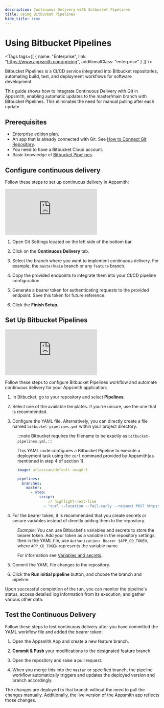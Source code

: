```yaml
---
description: Continuous Delivery with Bitbucket Pipelines
title: Using Bitbucket Pipelines
hide_title: true
---
```


<!-- vale off -->

<div className="tag-wrapper">
 <h1>Using Bitbucket Pipelines</h1>

<Tags
tags={[
{ name: "Enterprise", link: "https://www.appsmith.com/pricing", additionalClass: "enterprise" }
]}
/>

</div>

<!-- vale on -->

Bitbucket Pipelines is a CI/CD service integrated into Bitbucket repositories, automating build, test, and deployment workflows for software development.

This guide shows how to integrate Continuous Delivery with Git in Appsmith, enabling automatic updates to the master/main branch with Bitbucket Pipelines. This eliminates the need for manual pulling after each update.

## Prerequisites

* [Enterprise edition plan](https://www.appsmith.com/pricing).
* An app that is already connected with Git. See [How to Connect Git Repository](/advanced-concepts/version-control-with-git/connecting-to-git-repository).
* You need to have a Bitbucket Cloud account.
* Basic knowledge of [Bitbucket Pipelines](https://support.atlassian.com/bitbucket-cloud/docs/get-started-with-bitbucket-pipelines/).

## Configure continuous delivery

Follow these steps to set up continuous delivery in Appsmith:


<div style={{ position: "relative", paddingBottom: "calc(50.520833333333336% + 41px)", height: "0", width: "100%" }}>
  <iframe src="https://demo.arcade.software/qyXQyJVooFHKHPPyqfvU?embed" frameborder="0" loading="lazy" webkitallowfullscreen mozallowfullscreen allowfullscreen style={{ position: "absolute", top: "0", left: "0", width: "100%", height: "100%", colorScheme: "light" }} title="Appsmith | Connect Data">
  </iframe>
</div>


1. Open Git Settings located on the left side of the bottom bar.

2. Click on the **Continuous Delivery** tab.

3. Select the branch where you want to implement continuous delivery. For example, the `master`/`main` branch or any `feature` branch.

4. Copy the provided endpoints to integrate them into your CI/CD pipeline configuration. 

5. Generate a bearer token for authenticating requests to the provided endpoint. Save this token for future reference.

6. Click the **Finish Setup**.


## Set Up Bitbucket Pipelines

<div style={{ position: "relative", paddingBottom: "calc(50.520833333333336% + 41px)", height: "0", width: "100%" }}>
  <iframe src="https://demo.arcade.software/tOESOR4JMTtaniUAk1ob?embed" frameborder="0" loading="lazy" webkitallowfullscreen mozallowfullscreen allowfullscreen style={{ position: "absolute", top: "0", left: "0", width: "100%", height: "100%", colorScheme: "light" }} title="Appsmith | Connect Data">
  </iframe>
</div>


Follow these steps to configure Bitbucket Pipelines workflow and automate continuous delivery for your Appsmith application:

1. In Bitbucket, go to your repository and select **Pipelines**.

2. Select one of the available templates. If you're unsure, use the one that is recommended.

3. Configure the YAML file. Alternatively, you can directly create a file named `bitbucket-pipelines.yml` within your project directory.

<dd>

:::note
Bitbucket requires the filename to be exactly as `bitbucket-pipelines.yml`.
:::



This YAML code configures a Bitbucket Pipeline to execute a deployment task using the `curl` command provided by Appsmith(as mentioned in step 4 of section 1).

```yaml
image: atlassian/default-image:3

pipelines: 
  branches:
    master:
      - step:
          script:
              // highlight-next-line
            - "curl --location --fail-early --request POST https://release-ee.appsmith.com/api/v1/git/deploy/app/660427bb3927480dc0720914?branchName=master --header \"Authorization: Bearer <bearer token>\""
```

</dd>


4. For the bearer token, it is recommended that you create secrets or secure variables instead of directly adding them to the repository. 


<dd>


*Example:* You can use Bitbucket's variables and secrets to store the bearer token. Add your token as a variable in the repository settings, then in the YAML file, use `Authorization: Bearer $APP_CD_TOKEN`, where `APP_CD_TOKEN` represents the variable name.


For information see [Variables and secrets](https://support.atlassian.com/bitbucket-cloud/docs/variables-and-secrets/).
</dd>

5. Commit the YAML file changes to the repository.

6. Click the **Run initial pipeline** button, and choose the branch and pipeline.


 <ZoomImage
        src="/img/bit-cd-status-.png"
        alt=""
        caption="Pipeline Status"
        lazyLoad="true"
/>


Upon successful completion of the run, you can monitor the pipeline's status, access detailed log information from its execution, and gather various other data.




## Test the Continuous Delivery

Follow these steps to test continuous delivery after you have committed the YAML workflow file and added the bearer token:

1. Open the Appsmith App and create a new feature branch.

2. **Commit & Push** your modifications to the designated feature branch.

3. Open the repository and raise a pull request.

4. When you merge this into the `master` or specified branch, the pipeline workflow automatically triggers and updates the deployed version and branch accordingly.

The changes are deployed to that branch without the need to pull the changes manually. Additionally, the live version of the Appsmith app reflects those changes. 









